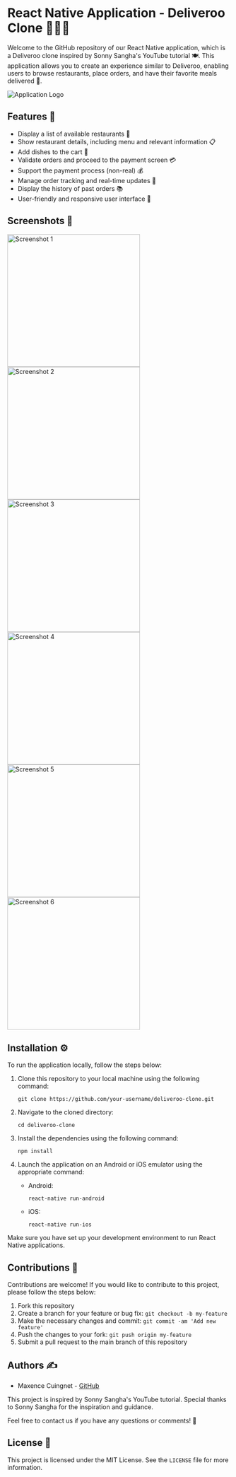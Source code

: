# React Native Application - Deliveroo Clone 👨‍🍳🍕

Welcome to the GitHub repository of our React Native application, which is a Deliveroo clone inspired by Sonny Sangha's YouTube tutorial 🍽️. This application allows you to create an experience similar to Deliveroo, enabling users to browse restaurants, place orders, and have their favorite meals delivered 🚀.

![Application Logo](screenshots/logo.png)

## Features 🎯

- Display a list of available restaurants 🍔
- Show restaurant details, including menu and relevant information 📋
- Add dishes to the cart 🛒
- Validate orders and proceed to the payment screen 💳
- Support the payment process (non-real) 💰
- Manage order tracking and real-time updates 🚚
- Display the history of past orders 📚
- User-friendly and responsive user interface 🎨

## Screenshots 📸

<div>
  <img src="./screenshots/deliveroo-1.png" alt="Screenshot 1" width="300"/>
  <img src="./screenshots/deliveroo-2.png" alt="Screenshot 2" width="300"/>
</div>

<div>
  <img src="./screenshots/deliveroo-3.png" alt="Screenshot 3" width="300"/>
  <img src="./screenshots/deliveroo-4.png" alt="Screenshot 4" width="300"/>
</div>

<div>
  <img src="./screenshots/deliveroo-5.png" alt="Screenshot 5" width="300"/>
  <img src="./screenshots/deliveroo-6.png" alt="Screenshot 6" width="300"/>
</div>

## Installation ⚙️

To run the application locally, follow the steps below:

1. Clone this repository to your local machine using the following command:

   ```
   git clone https://github.com/your-username/deliveroo-clone.git
   ```

2. Navigate to the cloned directory:

   ```
   cd deliveroo-clone
   ```

3. Install the dependencies using the following command:

   ```
   npm install
   ```

4. Launch the application on an Android or iOS emulator using the appropriate command:

   - Android:

     ```
     react-native run-android
     ```

   - iOS:

     ```
     react-native run-ios
     ```

Make sure you have set up your development environment to run React Native applications.

## Contributions 👥

Contributions are welcome! If you would like to contribute to this project, please follow the steps below:

1. Fork this repository
2. Create a branch for your feature or bug fix: `git checkout -b my-feature`
3. Make the necessary changes and commit: `git commit -am 'Add new feature'`
4. Push the changes to your fork: `git push origin my-feature`
5. Submit a pull request to the main branch of this repository

## Authors ✍️

- Maxence Cuingnet - [GitHub](https://github.com/adamfrance)

This project is inspired by Sonny Sangha's YouTube tutorial. Special thanks to Sonny Sangha for the inspiration and guidance.

Feel free to contact us if you have any questions or comments! 💬

## License 📝

This project is licensed under the MIT License. See the `LICENSE` file for more information.
